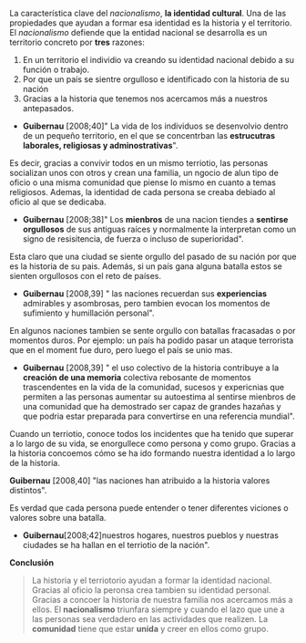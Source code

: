La característica  clave del _nacionalismo_, **la identidad cultural**. Una de las propiedades que ayudan a formar esa identidad es la historia y el territorio.
El _nacionalismo_ defiende que la entidad nacional se desarrolla es un territorio concreto por **tres** razones:
1. En un territorio el individio va creando su identidad nacional debido a su función o trabajo.
2. Por que un país se sientre orgulloso e identificado con la historia de su nación
3. Gracias a la historia que tenemos nos acercamos más a nuestros antepasados.

- **Guibernau** [2008;40]" La vida de los individuos se desenvolvio dentro de un pequeño territorio, en el que se concentrban las **estrucutras laborales, religiosas y adminostrativas**". 

Es decir, gracias a convivir todos en un mismo terriotio, las personas socializan unos con otros y crean una familia, un ngocio de alun tipo de oficio o una misma comunidad que piense lo mismo en cuanto a temas religiosos. Ademas, la identidad de cada persona se creaba debiado al oficio al que se dedicaba.

- **Guibernau** [2008;38]" Los **mienbros** de una nacion tiendes a **sentirse orgullosos** de sus antiguas raíces y normalmente la interpretan como un signo de resisitencia, de fuerza o incluso de superioridad".

Esta claro que una ciudad se siente orgullo del pasado de su nación por que es la historia de su pais. Además, si un país gana alguna batalla estos se sienten orgullosos con el reto de países. 

- **Guibernau** [2008,39] " las naciones recuerdan sus **experiencias** admirables y asombrosas, pero tambien evocan los momentos de sufimiento y humillación personal". 

En algunos naciones  tambien se sente  orgullo con batallas fracasadas o por momentos duros. Por ejemplo: un país ha podido pasar un ataque terrorista que en el moment fue duro, pero luego el país se unio mas. 

- **Guibernau** [2008,39] " el uso colectivo de la historia contribuye a la **creación de una memoria** colectiva rebosante de momentos trascendentes en la vida de la comunidad, sucesos y expericnias que permiten a las personas aumentar su autoestima al sentirse mienbros de una comunidad que ha demostrado ser capaz de grandes hazañas y que podria estar preparada para convertirse en una referencia mundial". 

Cuando un terriotio, conoce todos los incidentes que ha tenido que superar a lo largo de su vida, se enorgullece como persona y como grupo. Gracias a la historia concoemos cómo se ha ido formando nuestra identidad a lo largo de la historia.

**Guibernau** [2008,40] "las naciones han atribuido a la historia valores distintos". 

Es verdad que cada persona puede entender o tener diferentes viciones o valores sobre una batalla. 

- **Guibernau**[2008;42]nuestros hogares, nuestros pueblos y nuestras ciudades se ha hallan en el terriotio de la nación". 

**Conclusión**
> La historia y el terriotorio ayudan a formar la identidad nacional. 
> Gracias al oficio la peronsa crea tambien su identidad personal.
> Gracias a concoer la historia de nuestra familia nos acercamos más a ellos. 
El **nacionalismo** triunfara siempre y cuando el lazo que une a las personas sea verdadero en las actividades que realizen. 
La **comunidad** tiene que estar **unida** y creer en ellos como grupo. 


